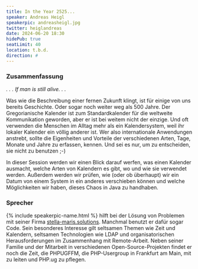 ```yaml
---
title: In the Year 2525...
speaker: Andreas Heigl
speakerpic: andreasheigl.jpg
twitter: heiglandreas
date: 2024-06-20 18:30
hidePub: true
seatLimit: 40
location: t.b.d.
direction: #
---
```


### Zusammenfassung

_. . . If man is still alive. . ._

Was wie die Beschreibung einer fernen Zukunft klingt, ist für einige von uns bereits Geschichte. Oder sogar noch weiter weg als 500 Jahre. Der Gregorianische Kalender ist zum Standardkalender für die weltweite Kommunikation geworden, aber er ist bei weitem nicht der einzige. Und oft verwenden die Menschen im Alltag mehr als ein Kalendersystem, weil ihr lokaler Kalender ein völlig anderer ist. Wer also internationale Anwendungen anstrebt, sollte die Eigenheiten und Vorteile der verschiedenen Arten, Tage, Monate und Jahre zu erfassen, kennen. Und sei es nur, um zu entscheiden, sie nicht zu benutzen ;-)

In dieser Session werden wir einen Blick darauf werfen, was einen Kalender ausmacht, welche Arten von Kalendern es gibt, wo und wie sie verwendet werden. Außerdem werden wir prüfen, wie (oder ob überhaupt) wir ein Datum von einem System in ein anderes verschieben können und welche Möglichkeiten wir haben, dieses Chaos in Java zu handhaben.

### Sprecher

{% include speakerpic-name.html %} hilft bei der Lösung von Problemen mit seiner Firma [stella-maris.solutions](https://stella-maris.solutions). Manchmal benutzt er dafür sogar Code. Sein besonderes Interesse gilt seltsamen Themen wie Zeit und Kalendern, seltsamen Technologien wie LDAP und organisatorischen Herausforderungen im Zusammenhang mit Remote-Arbeit. Neben seiner Familie und der Mitarbeit in verschiedenen Open-Source-Projekten findet er noch die Zeit, die PHPUGFFM, die PHP-Usergroup in Frankfurt am Main, mit zu leiten und PHP.ug zu pflegen.

